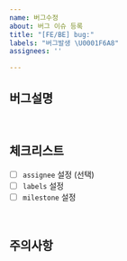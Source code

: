 ```yaml
---
name: 버그수정
about: 버그 이슈 등록
title: "[FE/BE] bug:"
labels: "버그발생 \U0001F6A8"
assignees: ''

---
```


## 버그설명

<br/>

## 체크리스트

- [ ] `assignee` 설정 (선택)
- [ ] `labels` 설정
- [ ] `milestone` 설정

<br/>

## 주의사항
